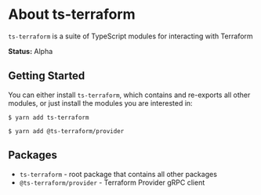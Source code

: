 # About ts-terraform

`ts-terraform` is a suite of TypeScript modules for interacting with Terraform

**Status:** Alpha

## Getting Started

You can either install `ts-terraform`, which contains and re-exports all other modules, or just install the modules you are interested in:

```terminal
$ yarn add ts-terraform

$ yarn add @ts-terraform/provider
```

## Packages

- `ts-terraform` - root package that contains all other packages
- `@ts-terraform/provider` - Terraform Provider gRPC client
